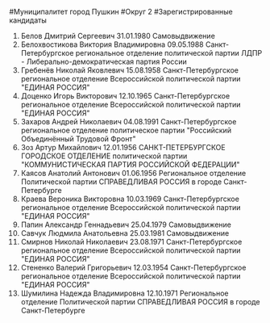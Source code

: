#Муниципалитет
город Пушкин
#Округ
2
#Зарегистрированные кандидаты
1. Белов Дмитрий Сергеевич 31.01.1980
Самовыдвижение
2. Белохвостикова Виктория Владимировна 09.05.1988
Санкт-Петербургское региональное отделение политической партии ЛДПР - Либерально-демократическая партия России
3. Гребенёв Николай Яковлевич 15.08.1958
Санкт-Петербургское региональное отделение Всероссийской политической партии "ЕДИНАЯ РОССИЯ"
4. Доценко Игорь Викторович 12.10.1965
Санкт-Петербургское региональное отделение Всероссийской политической партии "ЕДИНАЯ РОССИЯ"
5. Захаров Андрей Николаевич 04.08.1991
Санкт-Петербургское региональное отделение политическое партии "Российский Объединённый Трудовой Фронт"
6. Зоз Артур Михайлович 12.01.1956
САНКТ-ПЕТЕРБУРГСКОЕ ГОРОДСКОЕ ОТДЕЛЕНИЕ политической партии "КОММУНИСТИЧЕСКАЯ ПАРТИЯ РОССИЙСКОЙ ФЕДЕРАЦИИ"
7. Каясов Анатолий Антонович 01.06.1956
Региональное отделение Политической партии СПРАВЕДЛИВАЯ РОССИЯ в городе Санкт-Петербурге
8. Краева Вероника Викторовна 10.03.1969
Санкт-Петербургское региональное отделение Всероссийской политической партии "ЕДИНАЯ РОССИЯ"
9. Папин Александр Геннадьевич 25.04.1979
Самовыдвижение
10. Савчук Людмила Анатольевна 25.03.1981
Самовыдвижение
11. Смирнов Николай Николаевич 23.08.1971
Санкт-Петербургское региональное отделение Всероссийской политической партии "ЕДИНАЯ РОССИЯ"
12. Стененко Валерий Григорьевич 12.03.1954
Санкт-Петербургское региональное отделение Всероссийской политической партии "ЕДИНАЯ РОССИЯ"
13. Шумилина Надежда Владимировна 12.10.1971
Региональное отделение Политической партии СПРАВЕДЛИВАЯ РОССИЯ в городе Санкт-Петербурге
